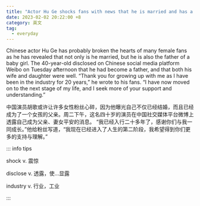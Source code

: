 ```yaml
---
title: "Actor Hu Ge shocks fans with news that he is married and has a daughter"
date: 2023-02-02 20:22:00 +8
category: 英文
tag:
  - everyday
---
```


Chinese actor Hu Ge has probably broken the hearts of many female fans as he has revealed that not only is he married, but he is also the father of a baby girl. The 40-year-old disclosed on Chinese social media platform Weibo on Tuesday afternoon that he had become a father, and that both his wife and daughter were well. “Thank you for growing up with me as I have been in the industry for 20 years,” he wrote to his fans. “I have now moved on to the next stage of my life, and I seek more of your support and understanding.”

中国演员胡歌或许让许多女性粉丝心碎，因为他曝光自己不仅已经结婚，而且已经成为了一个女孩的父亲。周二下午，这名四十岁的演员在中国社交媒体平台微博上透露自己成为父亲、妻女平安的消息。 “我已经入行二十多年了，感谢你们与我一同成长。”他给粉丝写道，“我现在已经进入了人生的第二阶段，我希望得到你们更多的支持与理解。”

::: info tips

shock v. 震惊

disclose v. 透露，使…显露

industry v. 行业，工业

:::
